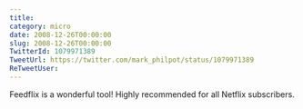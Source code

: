 ```yaml
---
title: 
category: micro
date: 2008-12-26T00:00:00
slug: 2008-12-26T00:00:00
TwitterId: 1079971389
TweetUrl: https://twitter.com/mark_philpot/status/1079971389
ReTweetUser: 
---
```


Feedflix is a wonderful tool!  Highly recommended for all Netflix subscribers.